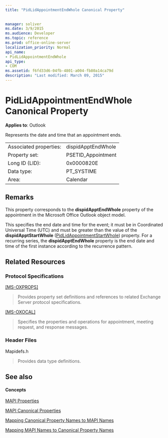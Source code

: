 ```yaml
---
title: "PidLidAppointmentEndWhole Canonical Property"
 
 
manager: soliver
ms.date: 3/9/2015
ms.audience: Developer
ms.topic: reference
ms.prod: office-online-server
localization_priority: Normal
api_name:
- PidLidAppointmentEndWhole
api_type:
- COM
ms.assetid: f6fd33d6-04fb-4801-a004-fb80a14ca79d
description: "Last modified: March 09, 2015"
---
```


# PidLidAppointmentEndWhole Canonical Property

  
  
**Applies to**: Outlook 
  
Represents the date and time that an appointment ends.
  
|||
|:-----|:-----|
|Associated properties:  <br/> |dispidApptEndWhole  <br/> |
|Property set:  <br/> |PSETID_Appointment  <br/> |
|Long ID (LID):  <br/> |0x0000820E  <br/> |
|Data type:  <br/> |PT_SYSTIME  <br/> |
|Area:  <br/> |Calendar  <br/> |
   
## Remarks

This property corresponds to the **dispidApptEndWhole** property of the appointment in the Microsoft Office Outlook object model. 
  
This specifies the end date and time for the event; it must be in Coordinated Universal Time (UTC) and must be greater than the value of the **dispidApptStartWhole** ([PidLidAppointmentStartWhole](pidlidappointmentstartwhole-canonical-property.md)) property. For a recurring series, the **dispidApptEndWhole** property is the end date and time of the first instance according to the recurrence pattern. 
  
## Related Resources

### Protocol Specifications

[[MS-OXPROPS]](http://msdn.microsoft.com/library/f6ab1613-aefe-447d-a49c-18217230b148%28Office.15%29.aspx)
  
> Provides property set definitions and references to related Exchange Server protocol specifications.
    
[[MS-OXOCAL]](http://msdn.microsoft.com/library/09861fde-c8e4-4028-9346-e7c214cfdba1%28Office.15%29.aspx)
  
> Specifies the properties and operations for appointment, meeting request, and response messages.
    
### Header Files

Mapidefs.h
  
> Provides data type definitions.
    
## See also

#### Concepts

[MAPI Properties](mapi-properties.md)
  
[MAPI Canonical Properties](mapi-canonical-properties.md)
  
[Mapping Canonical Property Names to MAPI Names](mapping-canonical-property-names-to-mapi-names.md)
  
[Mapping MAPI Names to Canonical Property Names](mapping-mapi-names-to-canonical-property-names.md)

